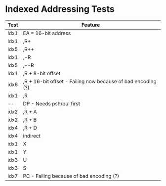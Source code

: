 # Indexed Addressing Tests

Test        | Feature
------------|--------------------
idx1        | EA = 16-bit address
idx1        | ,R+
idx5        | ,R++
idx1        | ,-R
idx5        | ,--R
idx1        | ,R + 8-bit offset
idx6        | ,R + 16-bit offset - Failing now because of bad encoding (?)
idx1        | ,R
--          | DP - Needs psh/pul first
idx2        | ,R + A
idx2        | ,R + B
idx4        | ,R + D
idx4        | indirect
idx1        | X
idx1        | Y
idx3        | U
idx3        | S
idx7        | PC - Failing because of bad encoding (?)
